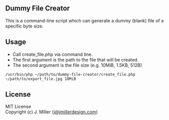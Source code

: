 ## Dummy File Creator

This is a command-line script which can generate a dummy (blank) file of a specific byte size.

## Usage

* Call create_file.php via command line.
* The first argument is the path to the file that will be created.
* The second argument is the file size (e.g. 10MiB, 1.5KB, 512B)

```
/usr/bin/php ~/path/to/dummy-file-creator/create_file.php ~/path/to/export_file.jpg 10MiB
```

## License

MIT License  
Copyright (c) J. Miller (j@jmillerdesign.com)